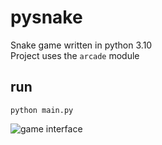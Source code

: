 # pysnake

Snake game written in python 3.10  
Project uses the `arcade` module

## run

`python main.py`

![game interface](https://img.mishaga.com/git/617x700/e7dcd7359d524372b2152d28f99c98c9.png "game interface")
